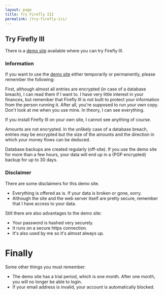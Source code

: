 ```yaml
---
layout: page
title: Try Firefly III
permalink: /try-firefly-iii/
---
```


## Try Firefly III

There is a [demo site](https://geld.nder.be/) available where you can try Firefly III.

### Information

If you want to use the [demo site](https://geld.nder.be/) either temporarily or permanently, please remember the following:

First, although almost all entries are encrypted (in case of a database breach), I can read them if I want to. I have very little interest in your finances, but remember that Firefly III is not built to protect your information from the person running it. After all, you're supposed to run _your own_ copy. Don't look at me when you use mine. In theory, I can see everything.

If you install Firefly III on your own site, I cannot see anything of course.

Amounts are not encrypted. In the unlikely case of a database breach, entries may be encrypted but the size of the amounts and the direction in which your money flows can be deduced.

Database backups are created regularly (off-site). If you use the demo site for more than a few hours, your data will end up in a (PGP encrypted) backup for up to 30 days.

### Disclaimer

There are some disclaimers for this demo site.

* Everything is offered as is. If your data is broken or gone, sorry.
* Although the site and the web server itself are pretty secure, remember that I have access to your data.

Still there are also advantages to the demo site:

* Your password is hashed very securely.
* It runs on a secure https connection.
* It's also used by me so it's almost always up.

# Finally

Some other things you must remember:

* The demo site has a trial period, which is one month. After one month, you will no longer be able to login.
* If your email address is invalid, your account is automatically blocked.